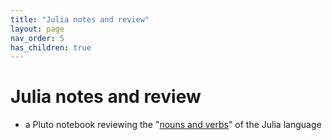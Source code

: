```yaml
---
title: "Julia notes and review"
layout: page
nav_order: 5
has_children: true
---
```


# Julia notes and review

- a Pluto notebook reviewing the "[nouns and verbs](./julia-nouns-verbs.html)" of the Julia language